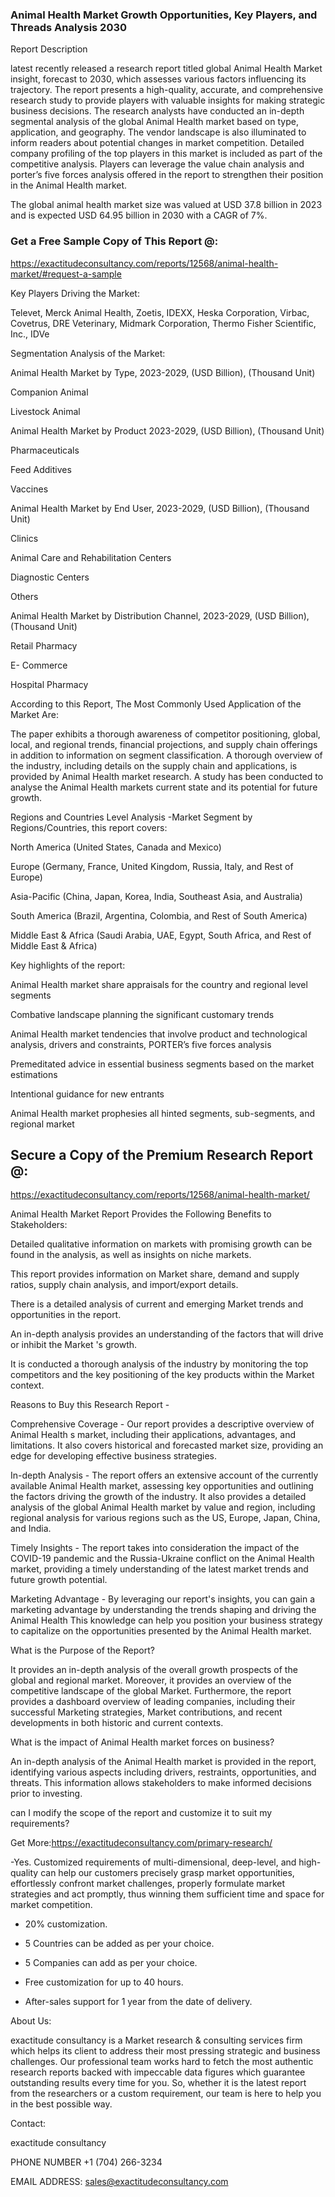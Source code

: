 ### Animal Health Market Growth Opportunities, Key Players, and Threads Analysis 2030

Report Description

latest recently released a research report titled global Animal Health Market insight, forecast to 2030, which assesses various factors influencing its trajectory. The report presents a high-quality, accurate, and comprehensive research study to provide players with valuable insights for making strategic business decisions. The research analysts have conducted an in-depth segmental analysis of the global Animal Health market based on type, application, and geography. The vendor landscape is also illuminated to inform readers about potential changes in market competition. Detailed company profiling of the top players in this market is included as part of the competitive analysis. Players can leverage the value chain analysis and porter’s five forces analysis offered in the report to strengthen their position in the Animal Health market.

The global animal health market size was valued at USD 37.8 billion in 2023 and is expected USD 64.95 billion in 2030 with a CAGR of 7%.

### Get a Free Sample Copy of This Report @:

https://exactitudeconsultancy.com/reports/12568/animal-health-market/#request-a-sample

Key Players Driving the Market:

Televet, Merck Animal Health, Zoetis, IDEXX, Heska Corporation, Virbac, Covetrus, DRE Veterinary, Midmark Corporation, Thermo Fisher Scientific, Inc., IDVe

Segmentation Analysis of the Market:

Animal Health Market by Type, 2023-2029, (USD Billion), (Thousand Unit)

Companion Animal

Livestock Animal

Animal Health Market by Product 2023-2029, (USD Billion), (Thousand Unit)

Pharmaceuticals

Feed Additives

Vaccines

Animal Health Market by End User, 2023-2029, (USD Billion), (Thousand Unit)

Clinics

Animal Care and Rehabilitation Centers

Diagnostic Centers

Others

Animal Health Market by Distribution Channel, 2023-2029, (USD Billion), (Thousand Unit)

Retail Pharmacy

E- Commerce

Hospital Pharmacy

According to this Report, The Most Commonly Used Application of the Market Are:

The paper exhibits a thorough awareness of competitor positioning, global, local, and regional trends, financial projections, and supply chain offerings in addition to information on segment classification. A thorough overview of the industry, including details on the supply chain and applications, is provided by Animal Health market research. A study has been conducted to analyse the Animal Health markets current state and its potential for future growth.

Regions and Countries Level Analysis -Market Segment by Regions/Countries, this report covers:

North America (United States, Canada and Mexico)

Europe (Germany, France, United Kingdom, Russia, Italy, and Rest of Europe)

Asia-Pacific (China, Japan, Korea, India, Southeast Asia, and Australia)

South America (Brazil, Argentina, Colombia, and Rest of South America)

Middle East & Africa (Saudi Arabia, UAE, Egypt, South Africa, and Rest of Middle East & Africa)

Key highlights of the report:

Animal Health market share appraisals for the country and regional level segments

Combative landscape planning the significant customary trends

Animal Health market tendencies that involve product and technological analysis, drivers and constraints, PORTER’s five forces analysis

Premeditated advice in essential business segments based on the market estimations

Intentional guidance for new entrants

Animal Health market prophesies all hinted segments, sub-segments, and regional market

## Secure a Copy of the Premium Research Report @:

https://exactitudeconsultancy.com/reports/12568/animal-health-market/

Animal Health Market Report Provides the Following Benefits to Stakeholders:

Detailed qualitative information on markets with promising growth can be found in the analysis, as well as insights on niche markets.

This report provides information on Market share, demand and supply ratios, supply chain analysis, and import/export details.

There is a detailed analysis of current and emerging Market trends and opportunities in the report.

An in-depth analysis provides an understanding of the factors that will drive or inhibit the Market 's growth.

It is conducted a thorough analysis of the industry by monitoring the top competitors and the key positioning of the key products within the Market context.

Reasons to Buy this Research Report -

Comprehensive Coverage - Our report provides a descriptive overview of Animal Health s market, including their applications, advantages, and limitations. It also covers historical and forecasted market size, providing an edge for developing effective business strategies.

In-depth Analysis - The report offers an extensive account of the currently available Animal Health market, assessing key opportunities and outlining the factors driving the growth of the industry. It also provides a detailed analysis of the global Animal Health market by value and region, including regional analysis for various regions such as the US, Europe, Japan, China, and India.

Timely Insights - The report takes into consideration the impact of the COVID-19 pandemic and the Russia-Ukraine conflict on the Animal Health market, providing a timely understanding of the latest market trends and future growth potential.

Marketing Advantage - By leveraging our report's insights, you can gain a marketing advantage by understanding the trends shaping and driving the Animal Health This knowledge can help you position your business strategy to capitalize on the opportunities presented by the Animal Health market.

What is the Purpose of the Report?

It provides an in-depth analysis of the overall growth prospects of the global and regional market. Moreover, it provides an overview of the competitive landscape of the global Market. Furthermore, the report provides a dashboard overview of leading companies, including their successful Marketing strategies, Market contributions, and recent developments in both historic and current contexts.

What is the impact of Animal Health market forces on business?

An in-depth analysis of the Animal Health market is provided in the report, identifying various aspects including drivers, restraints, opportunities, and threats. This information allows stakeholders to make informed decisions prior to investing.

can I modify the scope of the report and customize it to suit my requirements?

Get More:https://exactitudeconsultancy.com/primary-research/

-Yes. Customized requirements of multi-dimensional, deep-level, and high-quality can help our customers precisely grasp market opportunities, effortlessly confront market challenges, properly formulate market strategies and act promptly, thus winning them sufficient time and space for market competition.

- 20% customization.

- 5 Countries can be added as per your choice.

- 5 Companies can add as per your choice.

- Free customization for up to 40 hours.

- After-sales support for 1 year from the date of delivery.

About Us:

exactitude consultancy is a Market research & consulting services firm which helps its client to address their most pressing strategic and business challenges. Our professional team works hard to fetch the most authentic research reports backed with impeccable data figures which guarantee outstanding results every time for you. So, whether it is the latest report from the researchers or a custom requirement, our team is here to help you in the best possible way.

Contact:

exactitude consultancy

PHONE NUMBER +1 (704) 266-3234

EMAIL ADDRESS: sales@exactitudeconsultancy.com
